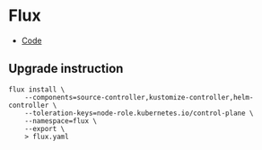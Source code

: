 # Flux

* [Code](https://github.com/fluxcd/flux2)

## Upgrade instruction

```shell
flux install \
    --components=source-controller,kustomize-controller,helm-controller \
    --toleration-keys=node-role.kubernetes.io/control-plane \
    --namespace=flux \
    --export \
    > flux.yaml
```
